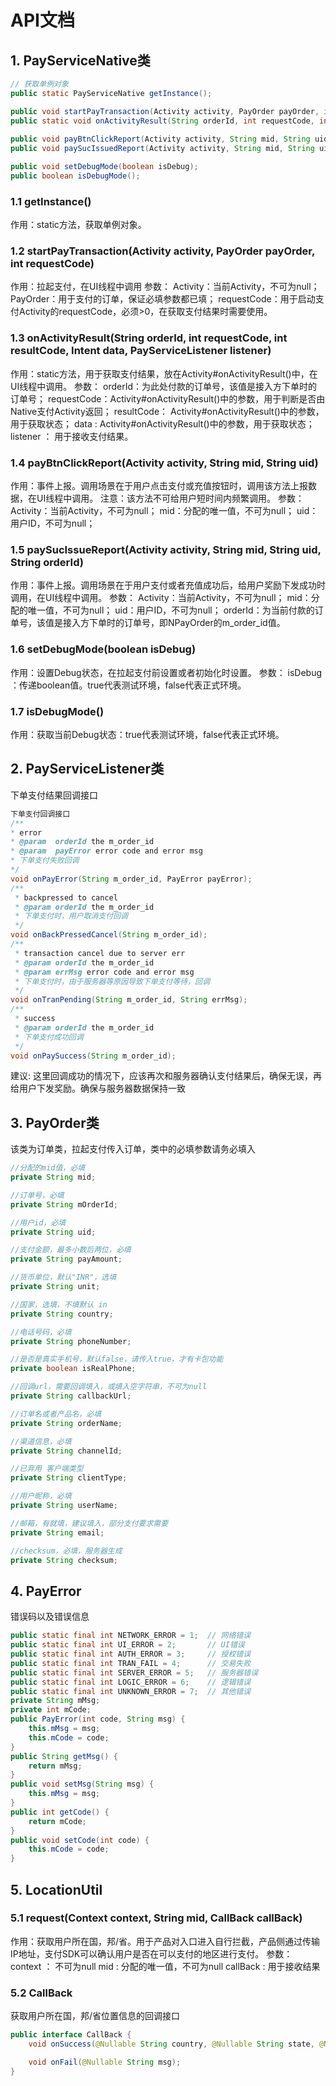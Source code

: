 # API文档
## 1. PayServiceNative类
```Java
// 获取单例对象
public static PayServiceNative getInstance();

public void startPayTransaction(Activity activity, PayOrder payOrder, int requestCode) 
public static void onActivityResult(String orderId, int requestCode, int resultCode, Intent data, PayServiceListener listener);
    
public void payBtnClickReport(Activity activity, String mid, String uid);
public void paySucIssuedReport(Activity activity, String mid, String uid, String mOrderId);

public void setDebugMode(boolean isDebug);
public boolean isDebugMode();
```
### 1.1 getInstance()
作用：static方法，获取单例对象。
### 1.2 startPayTransaction(Activity activity, PayOrder payOrder, int requestCode)
作用：拉起支付，在UI线程中调用
参数：
Activity：当前Activity，不可为null；
PayOrder：用于支付的订单，保证必填参数都已填；
requestCode：用于启动支付Activity的requestCode，必须>0，在获取支付结果时需要使用。
### 1.3 onActivityResult(String orderId, int requestCode, int resultCode, Intent data, PayServiceListener listener)
作用：static方法，用于获取支付结果，放在Activity#onActivityResult()中，在UI线程中调用。
参数：
orderId：为此处付款的订单号，该值是接入方下单时的订单号；
requestCode：Activity#onActivityResult()中的参数，用于判断是否由Native支付Activity返回；
resultCode： Activity#onActivityResult()中的参数，用于获取状态；
data : Activity#onActivityResult()中的参数，用于获取状态；
listener ： 用于接收支付结果。
### 1.4 payBtnClickReport(Activity activity, String mid, String uid)
作用：事件上报。调用场景在于用户点击支付或充值按钮时，调用该方法上报数据，在UI线程中调用。
注意：该方法不可给用户短时间内频繁调用。
参数：
Activity：当前Activity，不可为null；
mid：分配的唯一值，不可为null；
uid：用户ID，不可为null；
### 1.5 paySucIssueReport(Activity activity, String mid, String uid, String orderId)
作用：事件上报。调用场景在于用户支付或者充值成功后，给用户奖励下发成功时调用，在UI线程中调用。
参数：
Activity：当前Activity，不可为null；
mid：分配的唯一值，不可为null；
uid：用户ID，不可为null；
orderId：为当前付款的订单号，该值是接入方下单时的订单号，即NPayOrder的m_order_id值。
### 1.6 setDebugMode(boolean isDebug)
作用：设置Debug状态，在拉起支付前设置或者初始化时设置。
参数：
isDebug ：传递boolean值。true代表测试环境，false代表正式环境。
### 1.7 isDebugMode()
作用：获取当前Debug状态：true代表测试环境，false代表正式环境。
## 2. PayServiceListener类
下单支付结果回调接口
```Java
下单支付回调接口
/**
* error
* @param  orderId the m_order_id
* @param  payError error code and error msg
* 下单支付失败回调
*/
void onPayError(String m_order_id, PayError payError);
/**
 * backpressed to cancel
 * @param orderId the m_order_id
 * 下单支付时，用户取消支付回调
 */
void onBackPressedCancel(String m_order_id);
/**
 * transaction cancel due to server err
 * @param orderId the m_order_id
 * @param errMsg error code and error msg
 * 下单支付时，由于服务器等原因导致下单支付等待，回调
 */
void onTranPending(String m_order_id, String errMsg);
/**
 * success
 * @param orderId the m_order_id
 * 下单支付成功回调
 */
void onPaySuccess(String m_order_id);
```
建议:
这里回调成功的情况下，应该再次和服务器确认支付结果后，确保无误，再给用户下发奖励。确保与服务器数据保持一致
## 3. PayOrder类
该类为订单类，拉起支付传入订单，类中的必填参数请务必填入
```Java
//分配的mid值，必填
private String mid;

//订单号，必填
private String mOrderId;

//用户id，必填
private String uid;

//支付金额，最多小数后两位，必填
private String payAmount;

//货币单位，默认"INR"，选填
private String unit;

//国家，选填，不填默认 in
private String country;

//电话号码，必填
private String phoneNumber;

//是否是真实手机号，默认false，请传入true，才有卡包功能
private boolean isRealPhone;

//回调url，需要回调填入，或填入空字符串，不可为null
private String callbackUrl;

//订单名或者产品名，必填
private String orderName;

//渠道信息，必填
private String channelId;

//已弃用 客户端类型
private String clientType;

//用户昵称，必填
private String userName;

//邮箱，有就填，建议填入，部分支付要求需要
private String email;

//checksum，必填，服务器生成
private String checksum;
```
## 4. PayError
错误码以及错误信息
```Java
public static final int NETWORK_ERROR = 1;  // 网络错误
public static final int UI_ERROR = 2;       // UI错误
public static final int AUTH_ERROR = 3;     // 授权错误
public static final int TRAN_FAIL = 4;      // 交易失败
public static final int SERVER_ERROR = 5;   // 服务器错误
public static final int LOGIC_ERROR = 6;    // 逻辑错误
public static final int UNKNOWN_ERROR = 7;  // 其他错误
private String mMsg;
private int mCode;
public PayError(int code, String msg) {
    this.mMsg = msg;
    this.mCode = code;
}
public String getMsg() {
    return mMsg;
}
public void setMsg(String msg) {
    this.mMsg = msg;
}
public int getCode() {
    return mCode;
}
public void setCode(int code) {
    this.mCode = code;
}
```
## 5. LocationUtil
### 5.1 request(Context context, String mid, CallBack callBack)
作用：获取用户所在国，邦/省。用于产品对入口进入自行拦截，产品侧通过传输IP地址，支付SDK可以确认用户是否在可以支付的地区进行支付。
参数：
context ： 不可为null
mid : 分配的唯一值，不可为null
callBack : 用于接收结果
### 5.2 CallBack
获取用户所在国，邦/省位置信息的回调接口
```Java
public interface CallBack {
	void onSuccess(@Nullable String country, @Nullable String state, @Nullable String city);

	void onFail(@Nullable String msg);
}
```
